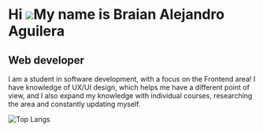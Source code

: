 Hi ![](https://user-images.githubusercontent.com/18350557/176309783-0785949b-9127-417c-8b55-ab5a4333674e.gif)My name is Braian Alejandro Aguilera
=================================================================================================================================================

Web developer
-------------

I am a student in software development, with a focus on the Frontend area! I have knowledge of UX/UI design, which helps me have a different point of view, and I also expand my knowledge with individual courses, researching the area and constantly updating myself.



![Top Langs](https://github-readme-stats.vercel.app/api/top-langs/?username=braguilera&layout=compact)